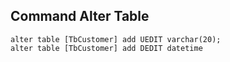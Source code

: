  ## Command Alter Table
```
alter table [TbCustomer] add UEDIT varchar(20);
alter table [TbCustomer] add DEDIT datetime
```
 